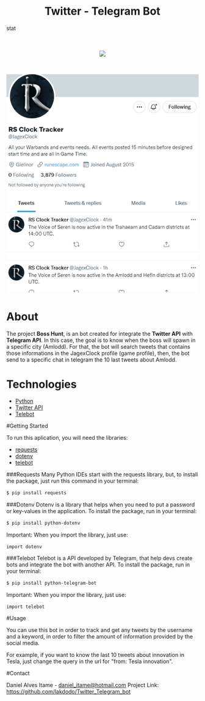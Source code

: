 <h1 align="center"> Twitter - Telegram Bot </h1>
stat
<h1 align = "center">
<img src = https://ik.imagekit.io/4txgolxzk/twigram_VG65m80qv.png?ik-sdk-
           version=javascript-1.4.3&updatedAt=1652106701245>
</h1>

<h1 align = "center">
    <img src = "public/Bot_twitter_telegram.gif">
</h1>


# About


The project **Boss Hunt**, is an bot created for integrate the **Twitter API** with **Telegram API**.
In this case, the goal is to know when the boss will spawn in a specific city (Amlodd). 
For that, the bot will search tweets that contains those informations in the JagexClock profile (game profile),
then, the bot send to a specific chat in telegram the 10 last tweets about Amlodd.

# Technologies


- [Python](https://www.python.org/downloads/)
- [Twitter API](https://developer.twitter.com/en/docs)
- [Telebot](https://python-telegram-bot.readthedocs.io/en/v20.0a0/)


#Getting Started


To run this aplication, you will need the libraries:
- [requests](https://docs.python-requests.org/en/latest/)
- [dotenv](https://pypi.org/project/python-dotenv/)
- [telebot](https://python-telegram-bot.readthedocs.io/en/v20.0a0/)

###Requests
Many Python IDEs start with the requests library, but, to install the package, just run this command in your terminal:
```bash
$ pip install requests
```
###Dotenv
Dotenv is a library that helps when you need to put a password or key-values in the application. To install the package, run in your terminal:
```bash
$ pip install python-dotenv
```
Important: When you import the library, just use:
```
import dotenv
```
###Telebot
Telebot is a API developed by Telegram, that help devs create bots and integrate the bot with another API. To install the package, run in your terminal:
```bash
$ pip install python-telegram-bot
```
Important: When you impor the library, just use:
```
import telebot
```

#Usage


<p>You can use this bot in order to track and get any tweets by the username and a keyword, in order to filter the amount of information provided by the social media.</p>
For example, if you want to know the last 10 tweets about innovation in Tesla, just change the query in the url for "from: Tesla innovation".

#Contact


Daniel Alves Itame - daniel_itame@hotmail.com
Project Link: https://github.com/lakdodo/Twitter_Telegram_bot